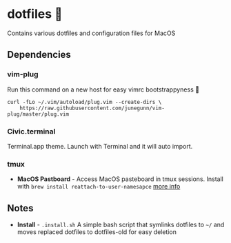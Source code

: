 # dotfiles 💎

Contains various dotfiles and configuration files for MacOS

## Dependencies

### vim-plug

Run this command on a new host for easy vimrc bootstrappyness :black_heart:

```shell
curl -fLo ~/.vim/autoload/plug.vim --create-dirs \
    https://raw.githubusercontent.com/junegunn/vim-plug/master/plug.vim
```

### Civic.terminal
Terminal.app theme. Launch with Terminal and it will auto import.

### tmux

* **MacOS Pastboard** - Access MacOS pasteboard in tmux sessions. Install with `brew install reattach-to-user-namesapce` [more info](https://github.com/ChrisJohnsen/tmux-MacOSX-pasteboard)

## Notes

* **Install** - `.install.sh` A simple bash script that symlinks dotfiles to `~/` and moves replaced dotfiles to dotfiles-old for easy deletion

